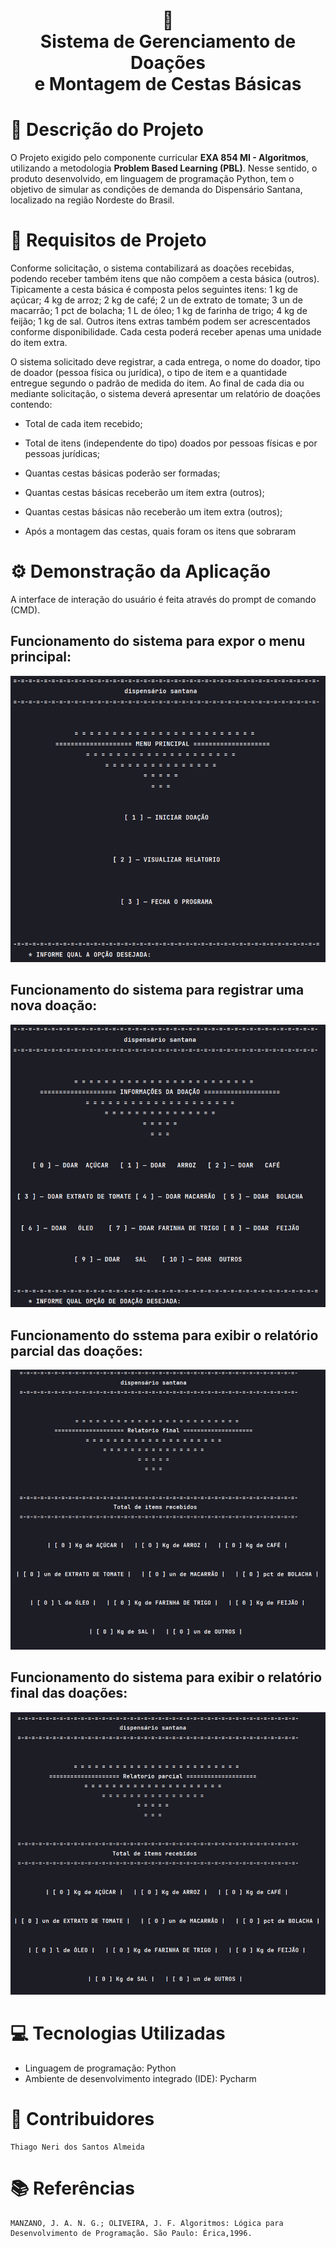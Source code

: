 
<h1 
    align="center"> 
    🧺
    <br /> Sistema de Gerenciamento de Doações
    <br /> e Montagem de Cestas Básicas
</h1> 

# 📘 Descrição do Projeto
O Projeto exigido pelo componente curricular **EXA 854 MI - Algoritmos**, utilizando a metodologia **Problem 
Based Learning (PBL)**. Nesse sentido, o produto desenvolvido, em linguagem de programação Python, tem o 
objetivo de simular as condições de demanda do Dispensário Santana, localizado na região Nordeste do Brasil.  

# 📜 Requisitos de Projeto
Conforme solicitação, o sistema 
contabilizará as doações recebidas, podendo receber 
também itens que não compõem a cesta básica 
(outros). Tipicamente a cesta básica é composta pelos 
seguintes itens: 1 kg de açúcar; 4 kg de arroz; 2 kg de 
café; 2 un de extrato de tomate; 3 un de macarrão; 1 
pct de bolacha; 1 L de óleo; 1 kg de farinha de trigo; 
4 kg de feijão; 1 kg de sal. Outros itens extras também 
podem ser acrescentados conforme disponibilidade. 
Cada cesta poderá receber apenas uma unidade do 
item extra.

O sistema solicitado deve registrar, a cada 
entrega, o nome do doador, tipo de doador (pessoa 
física ou jurídica), o tipo de item e a quantidade 
entregue segundo o padrão de medida do item. Ao 
final de cada dia ou mediante solicitação, o sistema 
deverá apresentar um relatório de doações contendo:

* Total de cada item recebido;

* Total de itens (independente do tipo) doados 
por pessoas físicas e por pessoas jurídicas;

* Quantas cestas básicas poderão ser formadas;

* Quantas cestas básicas receberão um item 
extra (outros);

* Quantas cestas básicas não receberão um 
item extra (outros);

* Após a montagem das cestas, quais foram os 
itens que sobraram

# ⚙️ Demonstração da Aplicação
A interface de interação do usuário é feita através do prompt de comando (CMD).

## Funcionamento do sistema para expor o menu principal:

![Alt text](Imagens/menu-principal.png) 

## Funcionamento do sistema para registrar uma nova doação:


![Alt text](Imagens/Registro-de-daocao.png) 

## Funcionamento do sstema para exibir o relatório parcial das doações:

![Alt text](Imagens/relatorio-final.png)

## Funcionamento do sistema para exibir o relatório final das doações:

![Alt text](Imagens/relatorio-parcial.png)

# 💻 Tecnologias Utilizadas

* Linguagem de programação: Python
* Ambiente de desenvolvimento integrado (IDE): Pycharm

# 👤 Contribuidores
    Thiago Neri dos Santos Almeida

# 📚 Referências
    MANZANO, J. A. N. G.; OLIVEIRA, J. F. Algoritmos: Lógica para 
    Desenvolvimento de Programação. São Paulo: Érica,1996.

